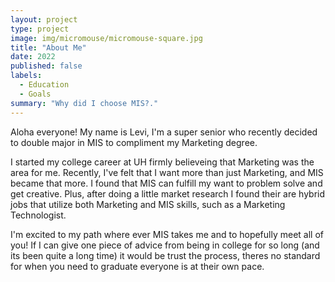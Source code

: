 ```yaml
---
layout: project
type: project
image: img/micromouse/micromouse-square.jpg
title: "About Me"
date: 2022
published: false
labels:
  - Education
  - Goals
summary: "Why did I choose MIS?."
---
```


Aloha everyone! My name is Levi, I'm a super senior who recently decided to double major in MIS to compliment my Marketing degree.

I started my college career at UH firmly believeing that Marketing was the area for me. Recently, I've felt that I want more than just Marketing, and MIS became that more. I found that MIS can fulfill my want to problem solve and get creative. Plus, after doing a little market research I found their are hybrid jobs that utilize both Marketing and MIS skills, such as a Marketing Technologist. 

I'm excited to my path where ever MIS takes me and to hopefully meet all of you! If I can give one piece of advice from being in college for so long (and its been quite a long time) it would be trust the process, theres no standard for when you need to graduate everyone is at their own pace. 
